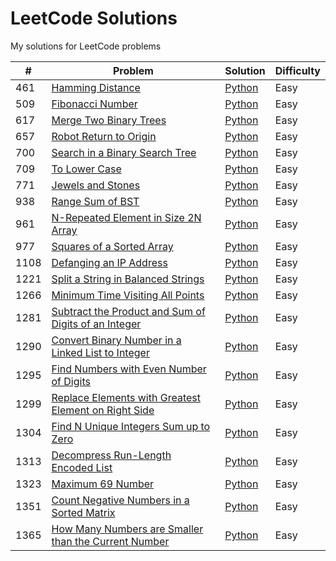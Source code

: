# LeetCode Solutions
My solutions for LeetCode problems

|#|Problem|Solution|Difficulty|
|-|-------|--------|----------|
|461|[Hamming Distance](https://leetcode.com/problems/hamming-distance/)|[Python](./python/problem-461.py)|Easy|
|509|[Fibonacci Number](https://leetcode.com/problems/fibonacci-number/)|[Python](./python/problem-509.py)|Easy|
|617|[Merge Two Binary Trees](https://leetcode.com/problems/merge-two-binary-trees/)|[Python](./python/problem-617.py)|Easy|
|657|[Robot Return to Origin](https://leetcode.com/problems/robot-return-to-origin/)|[Python](./python/problem-657.py)|Easy|
|700|[Search in a Binary Search Tree](https://leetcode.com/problems/search-in-a-binary-search-tree/)|[Python](./python/problem-700.py)|Easy|
|709|[To Lower Case](https://leetcode.com/problems/to-lower-case/)|[Python](./python/problem-709.py)|Easy|
|771|[Jewels and Stones](https://leetcode.com/problems/jewels-and-stones/)|[Python](./python/problem-771.py)|Easy|
|938|[Range Sum of BST](https://leetcode.com/problems/range-sum-of-bst/)|[Python](./python/problem-938.py)|Easy|
|961|[N-Repeated Element in Size 2N Array](https://leetcode.com/problems/n-repeated-element-in-size-2n-array/)|[Python](./python/problem-961.py)|Easy|
|977|[Squares of a Sorted Array](https://leetcode.com/problems/squares-of-a-sorted-array/)|[Python](./python/problem-977.py)|Easy|
|1108|[Defanging an IP Address](https://leetcode.com/problems/defanging-an-ip-address/)|[Python](./python/problem-1108.py)|Easy|
|1221|[Split a String in Balanced Strings](https://leetcode.com/problems/split-a-string-in-balanced-strings/)|[Python](./python/problem-1221.py)|Easy|
|1266|[Minimum Time Visiting All Points](https://leetcode.com/problems/minimum-time-visiting-all-points/)|[Python](./python/problem-1266.py)|Easy|
|1281|[Subtract the Product and Sum of Digits of an Integer](https://leetcode.com/problems/subtract-the-product-and-sum-of-digits-of-an-integer/)|[Python](./python/problem-1281.py)|Easy|
|1290|[Convert Binary Number in a Linked List to Integer](https://leetcode.com/problems/convert-binary-number-in-a-linked-list-to-integer/)|[Python](./python/problem-1290.py)|Easy|
|1295|[Find Numbers with Even Number of Digits](https://leetcode.com/problems/find-numbers-with-even-number-of-digits/)|[Python](./python/problem-1295.py)|Easy|
|1299|[Replace Elements with Greatest Element on Right Side](https://leetcode.com/problems/replace-elements-with-greatest-element-on-right-side/)|[Python](./python/problem-1299.py)|Easy|
|1304|[Find N Unique Integers Sum up to Zero](https://leetcode.com/problems/find-n-unique-integers-sum-up-to-zero/)|[Python](./python/problem-1304.py)|Easy|
|1313|[Decompress Run-Length Encoded List](https://leetcode.com/problems/decompress-run-length-encoded-list/)|[Python](./python/problem-1313.py)|Easy|
|1323|[Maximum 69 Number](https://leetcode.com/problems/maximum-69-number/)|[Python](./python/problem-1323.py)|Easy|
|1351|[Count Negative Numbers in a Sorted Matrix](https://leetcode.com/problems/count-negative-numbers-in-a-sorted-matrix/)|[Python](./python/problem-1351.py)|Easy|
|1365|[How Many Numbers are Smaller than the Current Number](https://leetcode.com/problems/how-many-numbers-are-smaller-than-the-current-number/)|[Python](./python/problem-1365.py)|Easy|

